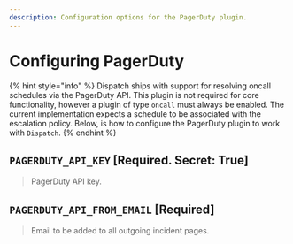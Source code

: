 ```yaml
---
description: Configuration options for the PagerDuty plugin.
---
```


# Configuring PagerDuty

{% hint style="info" %}
Dispatch ships with support for resolving oncall schedules via the PagerDuty API. This plugin is not required for core functionality, however a plugin of type `oncall` must always be enabled. The current implementation expects a schedule to be associated with the escalation policy. Below, is how to configure the PagerDuty plugin to work with `Dispatch`.
{% endhint %}

## `PAGERDUTY_API_KEY` \[Required. Secret: True\]

> PagerDuty API key.

## `PAGERDUTY_API_FROM_EMAIL` \[Required\]

> Email to be added to all outgoing incident pages.

